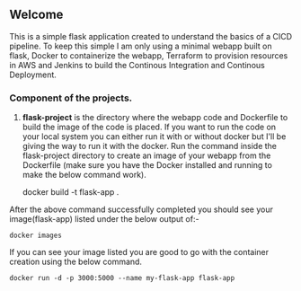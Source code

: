 
## Welcome

This is a simple flask application created to understand the basics of a CICD pipeline.
To keep this simple I am only using a minimal webapp built on flask, Docker to containerize the webapp, Terraform to provision resources in AWS and Jenkins to build the Continous Integration and Continous Deployment.


### Component of the projects.

1. **flask-project** is the directory where the webapp code and Dockerfile to build the image of the code is placed. If you want to run the code on your local system you can either run it with or without docker but I'll be giving the way to run it with the docker.
Run the command inside the flask-project directory to create an image of your webapp from the Dockerfile (make sure you have the Docker installed and running to make the below command work).
    
    docker build -t flask-app .

After the above command successfully completed you should see your image(flask-app) listed under the below output of:-

    docker images

If you can see your image listed you are good to go with the container creation using the below command.

    docker run -d -p 3000:5000 --name my-flask-app flask-app

 
 
